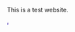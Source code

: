 <html>
<meta name="viewport" content="width=device-width, initial-scale=1">
<link rel="stylesheet" href="https://cdnjs.cloudflare.com/ajax/libs/font-awesome/4.7.0/css/font-awesome.min.css">
<style>
body {margin:0;}

.icon-bar {
  width: 100%;
  background-color: #555;
  overflow: auto;
}

.icon-bar a {
  float: left;
  width: 20%;
  text-align: center;
  padding: 12px 0;
  transition: all 0.3s ease;
  color: white;
  font-size: 36px;
}

.icon-bar a:hover {
  background-color: #000;
}

.active {
  background-color: #4CAF50;
}
</style>
<body>

<div class="icon-bar">
  <a class="active" href="#"><i class="fa fa-home"></i></a> 
  <a href="#"><i class="fa fa-search"></i></a> 
  <a href="#"><i class="fa fa-envelope"></i></a> 
  <a href="#"><i class="fa fa-globe"></i></a>
</div>

</body>
</html> 

This is a test website. 
<Runs realtime simulation for port everglades area>
<description description description description >
<description description description description >

<img align="center" src="c23.JPG" height="5">


